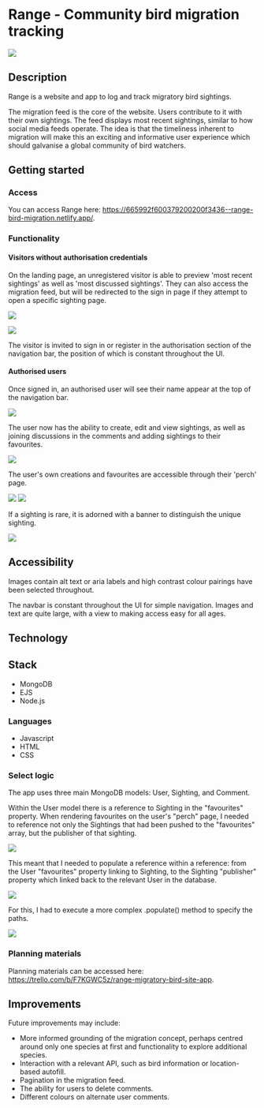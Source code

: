 # Range - Community bird migration tracking

![](./assets/readme%20images/index.png)

## Description

Range is a website and app to log and track migratory bird sightings. 

The migration feed is the core of the website. Users contribute to it with their own sightings. The feed displays most recent sightings, similar to how social media feeds operate. The idea is that the timeliness inherent to migration will make this an exciting and informative user experience which should galvanise a global community of bird watchers.

## Getting started

### Access

You can access Range here: https://665992f600379200200f3436--range-bird-migration.netlify.app/.

### Functionality

#### Visitors without authorisation credentials

On the landing page, an unregistered visitor is able to preview 'most recent sightings' as well as 'most discussed sightings'. They can also access the migration feed, but will be redirected to the sign in page if they attempt to open a specific sighting page.

![](./assets/readme%20images/index2.png)

![](./assets/readme%20images/migration-feed.png)

The visitor is invited to sign in or register in the authorisation section of the navigation bar, the position of which is constant throughout the UI. 

#### Authorised users

Once signed in, an authorised user will see their name appear at the top of the navigation bar.

![](./assets/readme%20images/logged-in.png)

The user now has the ability to create, edit and view sightings, as well as joining discussions in the comments and adding sightings to their favourites.

![](./assets/readme%20images/add%20sighting.png)

The user's own creations and favourites are accessible through their 'perch' page. 

![](./assets/readme%20images/perch1.png)
![](./assets/readme%20images/perch2.png)

If a sighting is rare, it is adorned with a banner to distinguish the unique sighting.

![](./assets/readme%20images/rare.png)

## Accessibility

Images contain alt text or aria labels and high contrast colour pairings have been selected throughout. 

The navbar is constant throughout the UI for simple navigation. Images and text are quite large, with a view to making access easy for all ages.

## Technology

## Stack

- MongoDB
- EJS
- Node.js

### Languages
- Javascript
- HTML
- CSS

### Select logic

The app uses three main MongoDB models: User, Sighting, and Comment.

Within the User model there is a reference to Sighting in the "favourites" property. When rendering favourites on the user's "perch" page, I needed to reference not only the Sightings that had been pushed to the "favourites" array, but the publisher of that sighting. 

![](./assets/readme%20images/User.png)

This meant that I needed to populate a reference within a reference: from the User "favourites" property linking to Sighting, to the Sighting "publisher" property which linked back to the relevant User in the database.

![](./assets/readme%20images/Sighting.png)

For this, I had to execute a more complex .populate() method to specify the paths.

![](./assets/readme%20images/paths.png)

### Planning materials

Planning materials can be accessed here: https://trello.com/b/F7KGWC5z/range-migratory-bird-site-app.

## Improvements

Future improvements may include: 

* More informed grounding of the migration concept, perhaps centred around only one species at first and functionality to explore additional species.
* Interaction with a relevant API, such as bird information or location-based autofill.
* Pagination in the migration feed.
* The ability for users to delete comments.
* Different colours on alternate user comments.